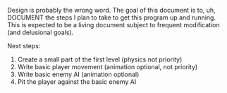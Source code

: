 Design is probably the wrong word. The goal of this document is to, uh,
DOCUMENT the steps I plan to take to get this program up and running.
This is expected to be a living document subject to frequent
modification (and delusional goals).

Next steps:

<ol>
    <li>Create a small part of the first level (physics not priority)</li>
    <li>Write basic player movement (animation optional, not priority)</li>
    <li>Write basic enemy AI (animation optional)</li>
    <li>Pit the player against the basic enemy AI</li>
</ol>
